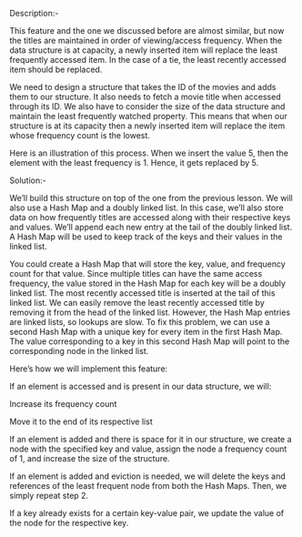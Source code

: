 Description:-

This feature and the one we discussed before are almost similar, but now the titles are maintained in order of viewing/access frequency. When the data structure is at capacity, a newly inserted item will replace the least frequently accessed item. In the case of a tie, the least recently accessed item should be replaced.

We need to design a structure that takes the ID of the movies and adds them to our structure. It also needs to fetch a movie title when accessed through its ID. We also have to consider the size of the data structure and maintain the least frequently watched property. This means that when our structure is at its capacity then a newly inserted item will replace the item whose frequency count is the lowest.

Here is an illustration of this process. When we insert the value 5, then the element with the least frequency is 1. Hence, it gets replaced by 5.

Solution:-

We’ll build this structure on top of the one from the previous lesson. We will also use a Hash Map and a doubly linked list. In this case, we’ll also store data on how frequently titles are accessed along with their respective keys and values. We’ll append each new entry at the tail of the doubly linked list. A Hash Map will be used to keep track of the keys and their values in the linked list.

You could create a Hash Map that will store the key, value, and frequency count for that value. Since multiple titles can have the same access frequency, the value stored in the Hash Map for each key will be a doubly linked list. The most recently accessed title is inserted at the tail of this linked list. We can easily remove the least recently accessed title by removing it from the head of the linked list. However, the Hash Map entries are linked lists, so lookups are slow. To fix this problem, we can use a second Hash Map with a unique key for every item in the first Hash Map. The value corresponding to a key in this second Hash Map will point to the corresponding node in the linked list.

Here’s how we will implement this feature:

If an element is accessed and is present in our data structure, we will:

Increase its frequency count

Move it to the end of its respective list

If an element is added and there is space for it in our structure, we create a node with the specified key and value, assign the node a frequency count of 1, and increase the size of the structure.

If an element is added and eviction is needed, we will delete the keys and references of the least frequent node from both the Hash Maps. Then, we simply repeat step 2.

If a key already exists for a certain key-value pair, we update the value of the node for the respective key.

